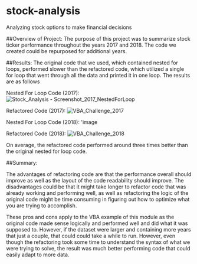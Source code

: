 # stock-analysis
Analyzing stock options to make financial decisions

##Overview of Project:
The purpose of this project was to summarize stock ticker performance throughout the years 2017 and 2018. The code we created could be repurposed for additional years. 

##Results:
The original code that we used, which contained nested for loops, performed slower than the refactored code, which utilized a single for loop that went through all the data and printed it in one loop. The results are as follows

  Nested For Loop Code (2017):
  ![Stock_Analysis - Screenshot_2017_NestedForLoop](https://user-images.githubusercontent.com/75653952/105877723-e62f7d00-5fc5-11eb-97c2-1cb77d5d211a.png)
  
  Refactored Code (2017):
  ![VBA_Challenge_2017](https://user-images.githubusercontent.com/75653952/105877595-c7c98180-5fc5-11eb-863b-4c5e6ae70c5c.png)
  
  Nested For Loop Code (2018):
  'image
  
  Refactored Code (2018):
  ![VBA_Challenge_2018](https://user-images.githubusercontent.com/75653952/105877684-db74e800-5fc5-11eb-83ef-fe95ce27c363.png)
  
On average, the refactored code performed around three times better than the original nested for loop code. 

##Summary:

The advantages of refactoring code are that the performance overall should improve as well as the layout of the code readability should improve. The disadvantages could be that it might take longer to refactor code that was already working and performing well, as well as refactoring the logic of the original code might be time consuming in figuring out how to optimize what you are trying to accomplish. 

These pros and cons apply to the VBA example of this module as the original code made sense logically and performed well and did what it was supposed to. However, if the dataset were larger and containing more years that just a couple, that could could take a while to run. However, even though the refactoring took some time to understand the syntax of what we were trying to solve, the result was much better performing code that could easily adapt to more data.
